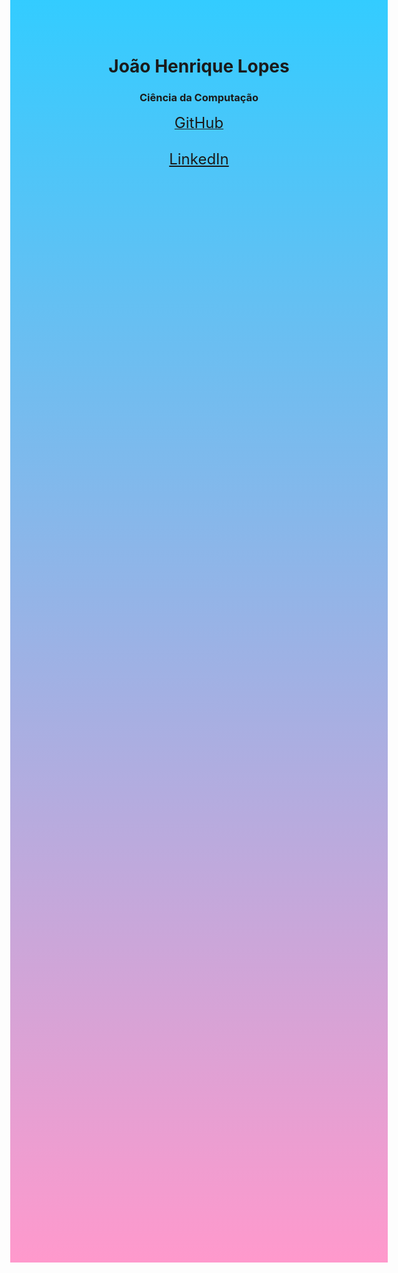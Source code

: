 
<html>
<head>
<style> 
body {
  height: 1920px;
  background: linear-gradient(to bottom, #33ccff 0%, #ff99cc 100%);
}

<title>João Henrique Lopes</title>
</head>

</style>

  <h1 align = "center" >João Henrique Lopes</h1>
  <h3 align = "center" >Ciência da Computação</h3>

  <div align = "center">

  <a href="https://github.com/jhlopes"> 
  <font size="+2">  GitHub  

  <br>
  <br>

  <a href="https://www.linkedin.com/in/joão-henrique-lopes/"> 
  <font size="+2">  LinkedIn 



